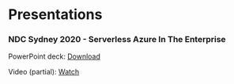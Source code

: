 # Presentations

### NDC Sydney 2020 - Serverless Azure In The Enterprise

PowerPoint deck: [Download](./2020/2020-10-serverless-azure-in-the-enterprise-ndc-sydney.pptx)

Video (partial): [Watch](https://www.youtube.com/playlist?list=PLhFOgUvLvzl8cRfynEi9gGzhgxWGXZaeP)
